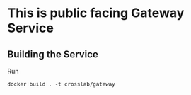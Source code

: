 # This is public facing Gateway Service

## Building the Service

Run
```
docker build . -t crosslab/gateway
```
